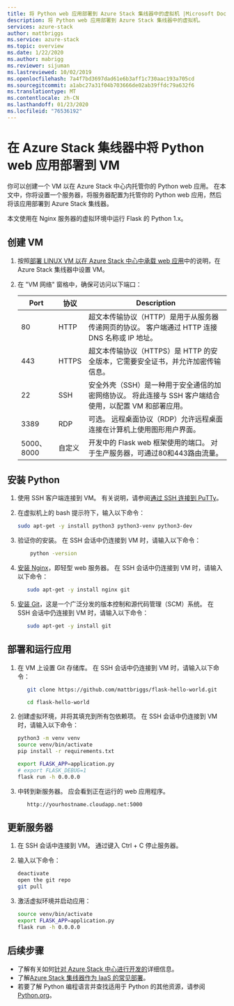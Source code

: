 ```yaml
---
title: 将 Python web 应用部署到 Azure Stack 集线器中的虚拟机 |Microsoft Docs
description: 将 Python web 应用部署到 Azure Stack 集线器中的虚拟机。
services: azure-stack
author: mattbriggs
ms.service: azure-stack
ms.topic: overview
ms.date: 1/22/2020
ms.author: mabrigg
ms.reviewer: sijuman
ms.lastreviewed: 10/02/2019
ms.openlocfilehash: 7a4f7bd3697dad61e6b3aff1c730aac193a705cd
ms.sourcegitcommit: a1abc27a31f04b703666de02ab39ffdc79a632f6
ms.translationtype: MT
ms.contentlocale: zh-CN
ms.lasthandoff: 01/23/2020
ms.locfileid: "76536192"
---
```

# <a name="deploy-a-python-web-app-to-a-vm-in-azure-stack-hub"></a>在 Azure Stack 集线器中将 Python web 应用部署到 VM

你可以创建一个 VM 以在 Azure Stack 中心内托管你的 Python web 应用。 在本文中，你将设置一个服务器，将服务器配置为托管你的 Python web 应用，然后将该应用部署到 Azure Stack 集线器。

本文使用在 Nginx 服务器的虚拟环境中运行 Flask 的 Python 1.x。

## <a name="create-a-vm"></a>创建 VM

1. 按照[部署 LINUX VM 以在 Azure Stack 中心中承载 web 应用](azure-stack-dev-start-howto-deploy-linux.md)中的说明，在 Azure Stack 集线器中设置 VM。

2. 在 "VM 网络" 窗格中，确保可访问以下端口：

    | Port | 协议 | Description |
    | --- | --- | --- |
    | 80 | HTTP | 超文本传输协议（HTTP）是用于从服务器传递网页的协议。 客户端通过 HTTP 连接 DNS 名称或 IP 地址。 |
    | 443 | HTTPS | 超文本传输协议（HTTPS）是 HTTP 的安全版本，它需要安全证书，并允许加密传输信息。 |
    | 22 | SSH | 安全外壳（SSH）是一种用于安全通信的加密网络协议。 将此连接与 SSH 客户端结合使用，以配置 VM 和部署应用。 |
    | 3389 | RDP | 可选。 远程桌面协议（RDP）允许远程桌面连接在计算机上使用图形用户界面。   |
    | 5000、8000 | 自定义 | 开发中的 Flask web 框架使用的端口。 对于生产服务器，可通过80和443路由流量。 |

## <a name="install-python"></a>安装 Python

1. 使用 SSH 客户端连接到 VM。 有关说明，请参阅[通过 SSH 连接到 PuTTy](azure-stack-dev-start-howto-ssh-public-key.md#connect-with-ssh-by-using-putty)。
2. 在虚拟机上的 bash 提示符下，输入以下命令：

    ```bash  
    sudo apt-get -y install python3 python3-venv python3-dev
    ```

3. 验证你的安装。 在 SSH 会话中仍连接到 VM 时，请输入以下命令：

    ```bash  
        python -version
    ```

3. [安装 Nginx](https://www.nginx.com/resources/wiki/)，即轻型 web 服务器。 在 SSH 会话中仍连接到 VM 时，请输入以下命令：

    ```bash  
       sudo apt-get -y install nginx git
    ```

4. [安装 Git](https://git-scm.com)，这是一个广泛分发的版本控制和源代码管理（SCM）系统。 在 SSH 会话中仍连接到 VM 时，请输入以下命令：

    ```bash  
       sudo apt-get -y install git
    ```

## <a name="deploy-and-run-the-app"></a>部署和运行应用

1. 在 VM 上设置 Git 存储库。 在 SSH 会话中仍连接到 VM 时，请输入以下命令：

    ```bash  
       git clone https://github.com/mattbriggs/flask-hello-world.git
    
       cd flask-hello-world
    ```

2. 创建虚拟环境，并将其填充到所有包依赖项。 在 SSH 会话中仍连接到 VM 时，请输入以下命令：

    ```bash  
    python3 -m venv venv
    source venv/bin/activate
    pip install -r requirements.txt
    
    export FLASK_APP=application.py
    # export FLASK_DEBUG=1 
    flask run -h 0.0.0.0
    ```

3. 中转到新服务器。 应会看到正在运行的 web 应用程序。

    ```HTTP  
       http://yourhostname.cloudapp.net:5000
    ```

## <a name="update-your-server"></a>更新服务器

1. 在 SSH 会话中连接到 VM。 通过键入 Ctrl + C 停止服务器。

2. 输入以下命令：

    ```bash  
    deactivate
    open the git repo
    git pull
    ```

3. 激活虚拟环境并启动应用：

    ```bash  
    source venv/bin/activate
    export FLASK_APP=application.py
    flask run -h 0.0.0.0
    ```

## <a name="next-steps"></a>后续步骤

- 了解有关如何[针对 Azure Stack 中心进行开发的](azure-stack-dev-start.md)详细信息。
- 了解[Azure Stack 集线器作为 IaaS 的常见部署](azure-stack-dev-start-deploy-app.md)。
- 若要了解 Python 编程语言并查找适用于 Python 的其他资源，请参阅[Python.org](https://www.python.org)。
